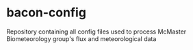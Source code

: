 # bacon-config
Repository containing all config files used to process McMaster Biometeorology group's flux and meteorological data
